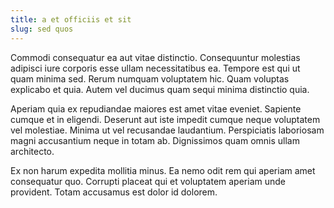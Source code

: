 ```yaml
---
title: a et officiis et sit
slug: sed quos
---
```


Commodi consequatur ea aut vitae distinctio. Consequuntur molestias adipisci iure corporis esse ullam necessitatibus ea. Tempore est qui ut quam minima sed. Rerum numquam voluptatem hic. Quam voluptas explicabo et quia. Autem vel ducimus quam sequi minima distinctio quia.

Aperiam quia ex repudiandae maiores est amet vitae eveniet. Sapiente cumque et in eligendi. Deserunt aut iste impedit cumque neque voluptatem vel molestiae. Minima ut vel recusandae laudantium. Perspiciatis laboriosam magni accusantium neque in totam ab. Dignissimos quam omnis ullam architecto.

Ex non harum expedita mollitia minus. Ea nemo odit rem qui aperiam amet consequatur quo. Corrupti placeat qui et voluptatem aperiam unde provident. Totam accusamus est dolor id dolorem.

